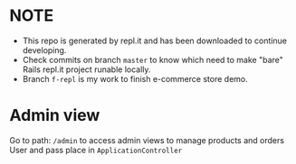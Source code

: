 # NOTE

- This repo is generated by repl.it and has been downloaded to continue developing.
- Check commits on branch `master` to know which need to make "bare" Rails repl.it project runable locally.
- Branch `f-repl` is my work to finish e-commerce store demo.

# Admin view

Go to path: `/admin` to access admin views to manage products and orders
User and pass place in `ApplicationController`
